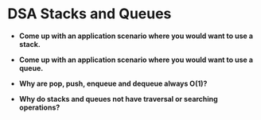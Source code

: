 # DSA Stacks and Queues 

- **Come up with an application scenario where you would want to use a stack.**


- **Come up with an application scenario where you would want to use a queue.**


- **Why are pop, push, enqueue and dequeue always O(1)?**


- **Why do stacks and queues not have traversal or searching operations?**

